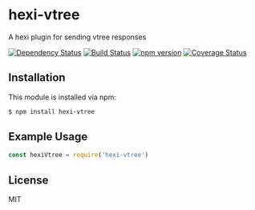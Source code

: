 # hexi-vtree

A hexi plugin for sending vtree responses

[![Dependency Status](https://david-dm.org/hexijs/vtree/status.svg?style=flat)](https://david-dm.org/hexijs/vtree)
[![Build Status](https://travis-ci.org/hexijs/vtree.svg?branch=master)](https://travis-ci.org/hexijs/vtree)
[![npm version](https://badge.fury.io/js/hexi-vtree.svg)](http://badge.fury.io/js/hexi-vtree)
[![Coverage Status](https://coveralls.io/repos/hexijs/vtree/badge.svg?branch=master&service=github)](https://coveralls.io/github/hexijs/vtree?branch=master)


## Installation

This module is installed via npm:

``` bash
$ npm install hexi-vtree
```


## Example Usage

``` js
const hexiVtree = require('hexi-vtree')
```


## License

MIT

